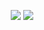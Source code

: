 <div align="center">     

  [![](https://user-images.githubusercontent.com/101160207/220815014-54069724-bd6a-496c-b7d5-2cf0664ddf2b.png)](https://junsu.app/me)
  [![](https://user-images.githubusercontent.com/101160207/220814655-85444475-82ee-461c-bfa9-269775c7f704.png)](https://www.youtube.com/watch?v=tiFpz-FxSJg&list=PL4VIU0OnVB6jKpb2hPeN0y76htaoFRT_-&index=1)
</div>
